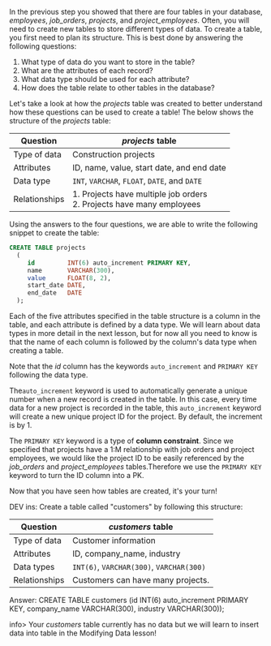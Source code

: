 In the previous step you showed that there are four tables in your database, *employees*, *job_orders*, *projects*, and *project_employees*. Often, you will need to create new tables to store different types of data. To create a table, you first need to plan its structure. This is best done by answering the following questions:

1. What type of data do you want to store in the table?
2. What are the attributes of each record?
3. What data type should be used for each attribute?
4. How does the table relate to other tables in the database?

Let's take a look at how the *projects* table was created to better understand how these questions can be used to create a table! The below shows the structure of the *projects* table:

| Question      | *projects* table                                             |
| ------------- | ------------------------------------------------------------ |
| Type of data  | Construction projects                                        |
| Attributes    | ID, name, value, start date, and end date                    |
| Data type     | `INT`, `VARCHAR`, `FLOAT`, `DATE`, and `DATE`                |
| Relationships | 1. Projects have multiple job orders<br />2. Projects have many employees |

Using the answers to the four questions, we are able to write the following snippet to create the table:

```sql
CREATE TABLE projects
  (
     id         INT(6) auto_increment PRIMARY KEY,
     name       VARCHAR(300),
     value      FLOAT(8, 2),
     start_date DATE,
     end_date   DATE
  );
```

Each of the five attributes specified in the table structure is a column in the table, and each attribute is defined by a data type. We will learn about data types in more detail in the next lesson, but for now all you need to know is that the name of each column is followed by the column's data type when creating a table.

Note that the *id* column has the keywords `auto_increment` and `PRIMARY KEY` following the data type.

The`auto_increment` keyword is used to automatically generate a unique number when a new record is created in the table. In this case, every time data for a new project is recorded in the table, this `auto_increment` keyword will create a new unique project ID for the project. By default, the increment is by 1.

The `PRIMARY KEY` keyword is a type of **column constraint**. Since we specified that projects have a 1:M relationship with job orders and project employees, we would like the project ID to be easily referenced by the *job_orders* and *project_employees* tables.Therefore we use the `PRIMARY KEY` keyword to turn the ID column into a PK.

Now that you have seen how tables are created, it's your turn! 

DEV ins: Create a table called "customers" by following this structure:

| Question      | *customers* table                        |
| ------------- | ---------------------------------------- |
| Type of data  | Customer information                     |
| Attributes    | ID, company_name, industry               |
| Data types    | `INT(6)`, `VARCHAR(300)`, `VARCHAR(300)` |
| Relationships | Customers can have many projects.        |

Answer: CREATE TABLE customers (id INT(6) auto_increment PRIMARY KEY, company_name VARCHAR(300), industry VARCHAR(300));

info> Your *customers* table currently has no data but we will learn to insert data into table in the Modifying Data lesson! 